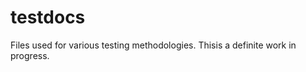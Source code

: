 testdocs
========

Files used for various testing methodologies.
Thisis a definite work in progress.